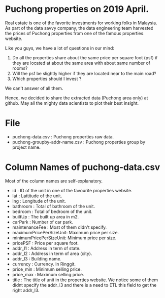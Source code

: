 # Puchong properties on 2019 April.

Real estate is one of the favorite investments for working folks in Malaysia. As part of the data savvy company, the data engineering team harvested the prices of Puchong properties from one of the famous properties website. 

Like you guys, we have a lot of questions in our mind:

1. Do all the properties share about the same price per square foot (psf)  if they are located at about the same area with about same number of rooms?
2. Will the psf be slightly higher if they are located near to the main road?
3. Which properties should I invest ? 

We can't answer of all them.

Hence, we decided to share the extracted data (Puchong area only) at github. May all the mighty data scientists to plot their best insight. 


# File
- puchong-data.csv : Puchong properties raw data.
- puchong-groupby-addr-name.csv : Puchong properties group by project name. 

# Column Names of puchong-data.csv
Most of the column names are self-explanatory.

- id : ID of the unit in one of the favourite properties website.
- lat : Lattitude of the unit.
- lng : Longitude of the unit. 
- bathroom : Total of bathroom of the unit.
- bedroom : Total of bedroom of the unit.
- builtUp : The built up area in m2.
- carPark : Number of car park.
- maintenanceFee :  Most of them didn't specify.
- maximumPricePerSizeUnit: Maximum price per size.
- minimumPricePerSizeUnit: Minimum price per size.
- pricePSF : Price per square foot.
- addr_l1 : Address in term of state.
- addr_l2 : Address in term of area (city).
- addr_l3 : Building name.
- currency : Currency. In Ringgit.
- price_min : Minimum selling price.
- price_max : Maximum selling price.
- title : The title of unit in the properties website. We notice some of them didnt specify the addr_l3 and there is a need to ETL this field to get the right addr_l3. 
